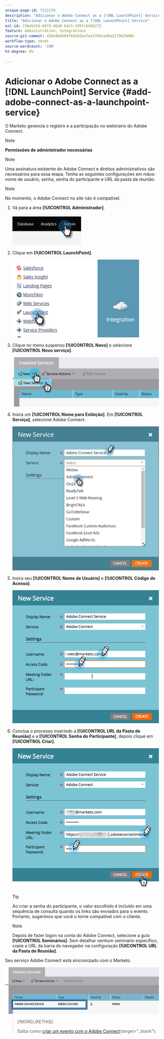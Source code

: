 ```yaml
---
unique-page-id: 7512270
description: "Adicionar o Adobe Connect as a [!DNL LaunchPoint] Service - Documentação do Marketo - Documentação do produto"
title: "Adicionar o Adobe Connect as a [!DNL LaunchPoint] Service"
exl-id: 21beb156-6674-46a8-bdc5-345fcb4bb272
feature: Administration, Integrations
source-git-commit: d20a9bb584f69282eefae3704ce4be2179b29d0b
workflow-type: tm+mt
source-wordcount: '198'
ht-degree: 0%

---
```


# Adicionar o Adobe Connect as a [!DNL LaunchPoint] Service {#add-adobe-connect-as-a-launchpoint-service}

O Marketo gerencia o registro e a participação no webinário do Adobe Connect.

>[!NOTE]
>
>**Permissões de administrador necessárias**

>[!NOTE]
>
>Uma assinatura existente do Adobe Connect e direitos administrativos são necessários para essa etapa. Tenha as seguintes configurações em mãos: nome de usuário, senha, senha do participante e URL da pasta da reunião.

>[!NOTE]
>
>No momento, o Adobe Connect no site não é compatível.

1. Vá para a área **[!UICONTROL Administrador]**.

   ![](assets/add-adobe-connect-as-a-launchpoint-service-1.png)

1. Clique em **[!UICONTROL LaunchPoint]**.

   ![](assets/add-adobe-connect-as-a-launchpoint-service-2.png)

1. Clique no menu suspenso **[!UICONTROL Novo]** e selecione **[!UICONTROL Novo serviço]**.

   ![](assets/add-adobe-connect-as-a-launchpoint-service-3.png)

1. Insira um **[!UICONTROL Nome para Exibição]**. Em **[!UICONTROL Serviço]**, selecione Adobe Connect.

   ![](assets/add-adobe-connect-as-a-launchpoint-service-4.png)

1. Insira seu **[!UICONTROL Nome de Usuário]** e **[!UICONTROL Código de Acesso]**.

   ![](assets/add-adobe-connect-as-a-launchpoint-service-5.png)

1. Conclua o processo inserindo a **[!UICONTROL URL da Pasta de Reunião]** e a **[!UICONTROL Senha do Participante]**, depois clique em **[!UICONTROL Criar]**.

   ![](assets/add-adobe-connect-as-a-launchpoint-service-6.png)

   >[!TIP]
   >
   >Ao criar a senha do participante, o valor escolhido é incluído em uma sequência de consulta quando os links são enviados para o evento. Portanto, sugerimos que você o torne compatível com o cliente.

   >[!NOTE]
   >
   >Depois de fazer logon na conta do Adobe Connect, selecione a guia **[!UICONTROL Seminários]**. Sem detalhar nenhum seminário específico, copie a URL da barra do navegador na configuração **[!UICONTROL URL da Pasta de Reunião]**.

Seu serviço Adobe Connect está sincronizado com o Marketo.

![](assets/add-adobe-connect-as-a-launchpoint-service-7.png)

>[!MORELIKETHIS]
>
>Saiba como [criar um evento com o Adobe Connect](/help/marketo/product-docs/demand-generation/events/create-an-event/create-an-event-with-adobe-connect.md){target="_blank"}.
